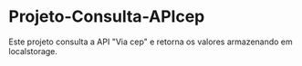 # Projeto-Consulta-APIcep
Este projeto consulta a API "Via cep" e retorna os valores armazenando em localstorage. 
